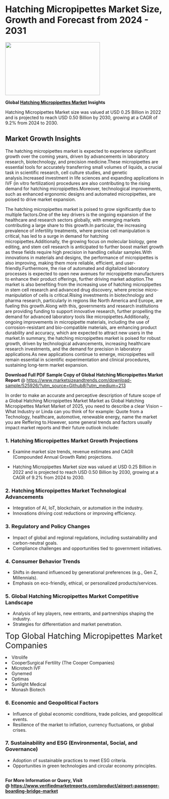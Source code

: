 <H1>Hatching Micropipettes Market Size, Growth and Forecast from 2024 - 2031</H1><img class="aligncenter size-medium wp-image-584254" src="https://thirdeyenews.in/wp-content/uploads/2024/09/Global-Market-Research-300x168.jpeg" alt="" width="300" height="168" /><p><strong>Global&nbsp;<a href="https://www.marketsizeandtrends.com/download-sample/525926/?utm_source=Github8j?utm_medium=213">Hatching Micropipettes Market</a> Insights</strong></p><p>Hatching Micropipettes Market size was valued at USD 0.25 Billion in 2022 and is projected to reach USD 0.50 Billion by 2030, growing at a CAGR of 9.2% from 2024 to 2030.</p><p><h2>Market Growth Insights</h2> <p>The hatching micropipettes market is expected to experience significant growth over the coming years, driven by advancements in laboratory research, biotechnology, and precision medicine.These micropipettes are essential tools for accurately transferring small volumes of liquids, a crucial task in scientific research, cell culture studies, and genetic analysis.Increased investment in life sciences and expanding applications in IVF (in vitro fertilization) procedures are also contributing to the rising demand for hatching micropipettes.Moreover, technological improvements, such as enhanced ergonomic designs and automated micropipettes, are poised to drive market expansion.</p> <p>The hatching micropipettes market is poised to grow significantly due to multiple factors.One of the key drivers is the ongoing expansion of the healthcare and research sectors globally, with emerging markets contributing a large share to this growth.In particular, the increasing prevalence of infertility treatments, where precise cell manipulation is critical, has led to a surge in demand for hatching micropipettes.Additionally, the growing focus on molecular biology, gene editing, and stem cell research is anticipated to further boost market growth as these fields require high precision in handling cellular samples.With innovations in materials and designs, the performance of micropipettes is also improving, making them more reliable, efficient, and user-friendly.Furthermore, the rise of automated and digitalized laboratory processes is expected to open new avenues for micropipette manufacturers to enhance their product offerings, further driving market adoption.The market is also benefiting from the increasing use of hatching micropipettes in stem cell research and advanced drug discovery, where precise micro-manipulation of cells is critical.Rising investments in biotechnology and pharma research, particularly in regions like North America and Europe, are fueling this growth.Along with this, governments and research institutions are providing funding to support innovative research, further propelling the demand for advanced laboratory tools like micropipettes.Additionally, ongoing improvements in micropipette materials, including the use of corrosion-resistant and bio-compatible materials, are enhancing product durability and accuracy, which are expected to attract new users in the market.In summary, the hatching micropipettes market is poised for robust growth, driven by technological advancements, increasing healthcare research investments, and the demand for precision in laboratory applications.As new applications continue to emerge, micropipettes will remain essential in scientific experimentation and clinical procedures, sustaining long-term market expansion.</p> <p><span class=""><strong>Download Full PDF Sample Copy of Global Hatching Micropipettes Market Report</strong> @ <a href="https://www.marketsizeandtrends.com/download-sample/525926/?utm_source=Github8j?utm_medium=213" target="_blank">https://www.marketsizeandtrends.com/download-sample/525926/?utm_source=Github8j?utm_medium=213</a></span></p><p>In order to make an accurate and perceptive description of future scope of a Global&nbsp;Hatching Micropipettes Market Market as Global&nbsp;Hatching Micropipettes Market Market of 2025, you need to describe a clear Vision &ndash; What Industry or Linda can you think of for example: Quote from a Technology, healthcare, automotive, renewable energy, name the market you are Reffering to.However, some general trends and factors usually impact market reports and their future outlook include:</p><h3>1.&nbsp;<strong>Hatching Micropipettes Market Growth Projections</strong></h3><ul><li>Examine market size trends, revenue estimates and CAGR (Compounded Annual Growth Rate) projections.</li><li><p>Hatching Micropipettes Market size was valued at USD 0.25 Billion in 2022 and is projected to reach USD 0.50 Billion by 2030, growing at a CAGR of 9.2% from 2024 to 2030.</p></li></ul><h3>2.&nbsp;<strong>Hatching Micropipettes Market Technological Advancements</strong></h3><ul><li>Integration of AI, IoT, blockchain, or automation in the industry.</li><li>Innovations driving cost reductions or improving efficiency.</li></ul><h3>3.&nbsp;<strong>Regulatory and Policy Changes</strong></h3><ul><li>Impact of global and regional regulations, including sustainability and carbon-neutral goals.</li><li>Compliance challenges and opportunities tied to government initiatives.</li></ul><h3>4.&nbsp;<strong>Consumer Behavior Trends</strong></h3><ul><li>Shifts in demand influenced by generational preferences (e.g., Gen Z, Millennials).</li><li>Emphasis on eco-friendly, ethical, or personalized products/services.</li></ul><h3>5.&nbsp;<strong>Global Hatching Micropipettes Market Competitive Landscape</strong></h3><ul><li>Analysis of key players, new entrants, and partnerships shaping the industry.</li><li>Strategies for differentiation and market penetration.</li></ul><p data-pm-slice="1 1 []"><span style="color: inherit; font-family: inherit; font-size: 25px;">Top Global Hatching Micropipettes Market Companies</span></p><div class="" data-test-id=""><p><li>Vitrolife</li><li> CooperSurgical Fertility (The Cooper Companies)</li><li> Microtech IVF</li><li> Gynemed</li><li> Optimas</li><li> Sunlight Medical</li><li> Monash Biotech</li></p></div><h3>6.&nbsp;<strong>Economic and Geopolitical Factors</strong></h3><ul><li>Influence of global economic conditions, trade policies, and geopolitical events.</li><li>Resilience of the market to inflation, currency fluctuations, or global crises.</li></ul><h3>7.&nbsp;<strong>Sustainability and ESG (Environmental, Social, and Governance)</strong></h3><ul><li>Adoption of sustainable practices to meet ESG criteria.</li><li>Opportunities in green technologies and circular economy principles.</li></ul><h2><strong style="font-size: 14px;">For More Information or Query, Visit @&nbsp;</strong><a style="background-color: #ffffff; font-size: 14px;" href="https://www.marketsizeandtrends.com/report/hatching-micropipettes-market/" target="_blank">https://www.verifiedmarketreports.com/product/airport-passenger-boarding-bridge-market</a></h2>